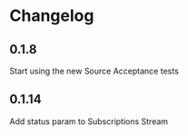 # Changelog

## 0.1.8
Start using the new Source Acceptance tests
## 0.1.14
Add status param to Subscriptions Stream
